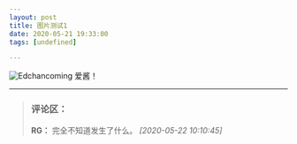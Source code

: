 ```yaml
---
layout: post
title: 图片测试1
date: 2020-05-21 19:33:00
tags: [undefined]

---
```

![Edchancoming](https://wx1.sinaimg.cn/large/9efa3e7fgy1gfjmsk9s0jj21f80sytog.jpg)
爱酱！

---
> ### 评论区：
> **RG：** 完全不知道发生了什么。  *[2020-05-22 10:10:45]*
> 
> 
